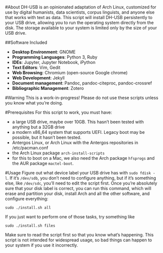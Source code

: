 #About
DH-USB is an opinionated adaptation of Arch Linux, customized for use by digital humanists, data scientists, corpus linguists, and anyone else that works with text as data. This script will install DH-USB persistently to your USB drive, allowing you to run the operating system directly from the disk. The storage available to your system is limited only by the size of your USB drive. 

##Software Included
 - **Desktop Environment**: GNOME
 - **Programming Languages**: Python 3, Ruby 
 - **IDEs**: Jupyter, Jupyter Notebook, iPython
 - **Text Editors**: Vim, Gedit
 - **Web Browsing**: Chromium (open-source Google chrome)  
 - **Web Development**: Jekyll
 - **Document management**: Pandoc, pandoc-citeproc, pandoc-crossref
 - **Bibliographic Management**: Zotero

#Warning
This is a work-in-progress! Please do not use these scripts unless you know what you’re doing. 

#Prerequisites 
For this script to work, you must have: 

 - a large USB drive, maybe over 10GB. This hasn’t been tested with anything but a 32GB drive
 - a modern x86_64 system that supports UEFI. Legacy boot may be possible, but it hasn’t been tested. 
 - Antergos Linux, or Arch Linux with the Antergos repositories in /etc/pacman.conf 
 - the Arch Linux package `arch-install-scripts`
 - for this to boot on a Mac, we also need the Arch package `hfsprogs` and the AUR package `mactel-boot`. 

#Usage
Figure out what device label your USB drive has with `sudo fdisk -l`. If it’s `/dev/sdb`, you don’t need to configure anything, but if it’s something else, like `/dev/sdc`, you’ll need to edit the script first. Once you’re absolutely sure that your disk label is correct, you can run this command, which will erase and partition your disk, install Arch and all the other software, and configure everything: 

    sudo ./install.sh all

If you just want to perform one of those tasks, try something like

    sudo ./install.sh files

Make sure to read the script first so that you know what’s happening. This script is not intended for widespread usage, so bad things can happen to your system if you use it incorrectly. 
